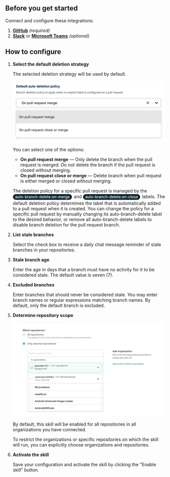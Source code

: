 ## Before you get started

Connect and configure these integrations:

1.  [**GitHub**](https://go.atomist.com/catalog/integration/github "GitHub Integration")
    _(required)_
1.  [**Slack**](https://go.atomist.com/catalog/integration/slack "Slack Integration")
    or
    [**Microsoft Teams**](https://go.atomist.com/catalog/integration/microsoft-teams "Microsoft Teams Integration")
    _(optional)_

## How to configure

1.  **Select the default deletion strategy**

    The selected deletion strategy will be used by default.

    ![Default deletion policy](docs/images/deletion-policy.png)

    You can select one of the options:

    -   **On pull request merge** — Only delete the branch when the pull request
        is merged. Do not delete the branch if the pull request is closed
        without merging.
    -   **On pull request close or merge** — Delete branch when pull request is
        either merged or closed without merging.

    The deletion policy for a specific pull request is managed by the
    <span style="border-radius:24px;background-color:rgb(15,38,48);box-shadow:none;box-sizing:border-box;color:rgb(255,255,255);display:inline-block;font-size:12px;font-weight:500;line-height:18px;margin-bottom:2px;margin-left:0px;margin-right:2px;margin-top:2px;overflow-wrap:break-word;padding-bottom:0px;padding-left:7px;padding-right:7px;padding-top:0px;">auto-branch-delete:on-merge</span>
    and
    <span style="border-radius:24px;background-color:rgb(15,38,48);box-shadow:none;box-sizing:border-box;color:rgb(255,255,255);display:inline-block;font-size:12px;font-weight:500;line-height:18px;margin-bottom:2px;margin-left:0px;margin-right:2px;margin-top:2px;overflow-wrap:break-word;padding-bottom:0px;padding-left:7px;padding-right:7px;padding-top:0px;">auto-branch-delete:on-close</span>
    labels. The default deletion policy determines the label that is
    automatically added to a pull request when it is created. You can change the
    policy for a specific pull request by manually changing its
    auto-branch-delete label to the desired behavior, or remove all
    auto-branch-delete labels to disable branch deletion for the pull request
    branch.

1.  **List stale branches**

    Select the check box to receive a daily chat message reminder of stale
    branches in your repositories.

1.  **Stale branch age**

    Enter the age in days that a branch must have no activity for it to be
    considered stale. The default value is seven (7).

1.  **Excluded branches**

    Enter branches that should never be considered stale. You may enter branch
    names or regular expressions matching branch names. By default, only the
    default branch is excluded.

1.  **Determine repository scope**

    ![Repository filter](docs/images/repo-filter.png)

    By default, this skill will be enabled for all repositories in all
    organizations you have connected.

    To restrict the organizations or specific repositories on which the skill
    will run, you can explicitly choose organizations and repositories.

1.  **Activate the skill**

    Save your configuration and activate the skill by clicking the "Enable
    skill" button.
